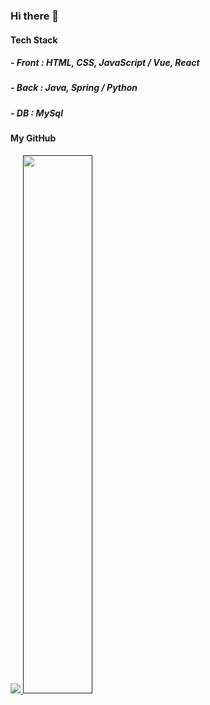 ### Hi there 👋


#### Tech Stack

##### - Front : HTML, CSS, JavaScript / Vue, React
##### - Back : Java, Spring / Python
##### - DB : MySql


#### My GitHub
<a href="">
  <img src="https://github-readme-stats.vercel.app/api?username=jjungsk&show_icons=true&theme=dracula" />
</a>
<a href="">
  <img src="https://github-readme-stats.vercel.app/api/top-langs/?username=jjungsk&layout=compact&show_icons=true&theme=dracula" width="47%" />
</a>

<!--
**jjungsk/jjungsk** is a ✨ _special_ ✨ repository because its `README.md` (this file) appears on your GitHub profile.

Here are some ideas to get you started:

- 🔭 I’m currently working on ...
- 🌱 I’m currently learning ...
- 👯 I’m looking to collaborate on ...
- 🤔 I’m looking for help with ...
- 💬 Ask me about ...
- 📫 How to reach me: ...
- 😄 Pronouns: ...
- ⚡ Fun fact: ...
-->
